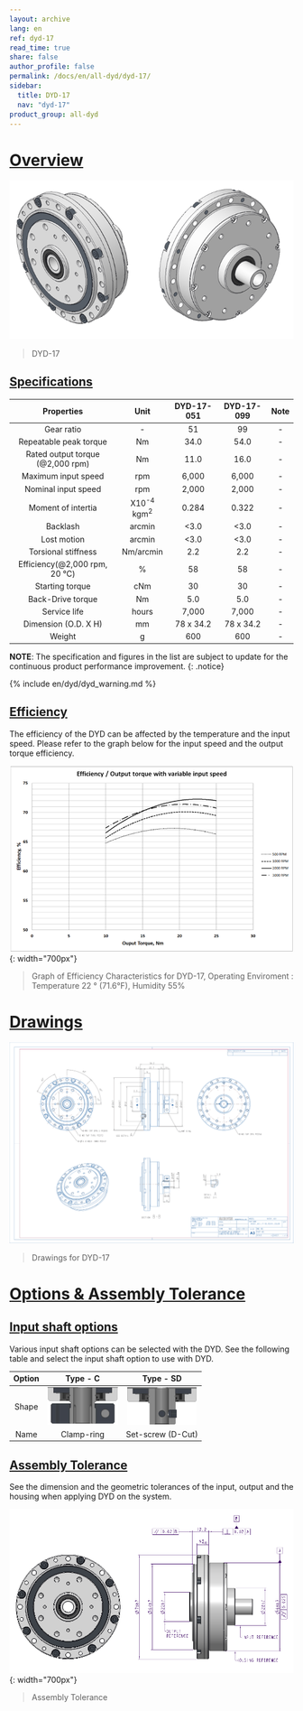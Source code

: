 ```yaml
---
layout: archive
lang: en
ref: dyd-17
read_time: true
share: false
author_profile: false
permalink: /docs/en/all-dyd/dyd-17/
sidebar:
  title: DYD-17
  nav: "dyd-17"
product_group: all-dyd
---
```


# [Overview](#overview)

![](/assets/images/dyd/dyd_17_product_image_01.png)

> DYD-17

## [Specifications](#specifications)

|             Properties              |               Unit               | DYD-17-051 | DYD-17-099 | Note |
|:-----------------------------------:|:--------------------------------:|:----------:|:----------:|:----:|
|             Gear ratio              |                -                 |     51     |     99     |  -   |
|       Repeatable peak torque        |                Nm                |    34.0    |    54.0    |  -   |
| Rated output torque<br>(@2,000 rpm) |                Nm                |    11.0    |    16.0    |  -   |
|         Maximum input speed         |               rpm                |   6,000    |   6,000    |  -   |
|         Nominal input speed         |               rpm                |   2,000    |   2,000    |  -   |
|         Moment of intertia          | X10<sup>-4</sup> kgm<sup>2</sup> |   0.284    |   0.322    |  -   |
|              Backlash               |              arcmin              |    <3.0    |    <3.0    |  -   |
|             Lost motion             |              arcmin              |    <3.0    |    <3.0    |  -   |
|         Torsional stiffness         |            Nm/arcmin             |    2.2     |    2.2     |  -   |
| Efficiency(@2,000 rpm, 20 &#8451;)  |                %                 |     58     |     58     |  -   |
|           Starting torque           |               cNm                |     30     |     30     |  -   |
|          Back-Drive torque          |                Nm                |    5.0     |    5.0     |  -   |
|            Service life             |              hours               |   7,000    |   7,000    |  -   |
|        Dimension (O.D. X H)         |                mm                | 78 x 34.2  | 78 x 34.2  |  -   |
|               Weight                |                g                 |    600     |    600     |  -   |

**NOTE**: The specification and figures in the list are subject to update for the continuous product performance improvement.
{: .notice}

{% include en/dyd/dyd_warning.md %}

## [Efficiency](#efficiency)

The efficiency of the DYD can be affected by the temperature and the input speed. Please refer to the graph below for the input speed and the output torque efficiency.

![](/assets/images/dyd/dyd_17_efficiency.png){: width="700px"}

> Graph of Efficiency Characteristics for DYD-17, Operating Enviroment : Temperature 22 &deg; (71.6&deg;F), Humidity 55%

# [Drawings](#drawings)

![](/assets/images/dyd/dyd_17_drawings.png)

> Drawings for DYD-17 

# [Options & Assembly Tolerance](#options--assembly-tolerance)

## [Input shaft options](#input-shaft-options)

Various input shaft options can be selected with the DYD. See the following table and select the input shaft option to use with DYD. 

| Option |                Type - C                |                Type - SD                |
|:------:|:--------------------------------------:|:---------------------------------------:|
| Shape  | ![](/assets/images/dyd/dyd_c_type.png) | ![](/assets/images/dyd/dyd_sd_type.png) |
|  Name  |               Clamp-ring               |            Set-screw (D-Cut)            |

## [Assembly Tolerance](#assembly-tolerance)

See the dimension and the geometric tolerances of the input, output and the housing when applying DYD on the system.

![](/assets/images/dyd/dyd_17_assembly_tollerance_01.png){: width="700px"}

> Assembly Tolerance
